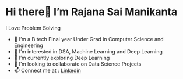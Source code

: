 # Hi there👋 I’m Rajana Sai Manikanta
I Love Problem Solving
- 🔭 I’m a B.tech Final year Under Grad in Computer Science and Engineering
- 👀 I’m interested in DSA, Machine Learning and Deep Learning
- 🌱 I’m currently exploring Deep Learning
- 💞️ I’m looking to collaborate on Data Science Projects
- 📫 Connect me at : <a href = "https://www.linkedin.com/in/sai-manikanta-rajana-346049199/"> Linkedin </a> 

<!---
r-smk/r-smk is a ✨ special ✨ repository because its `README.md` (this file) appears on your GitHub profile.
You can click the Preview link to take a look at your changes.
--->
